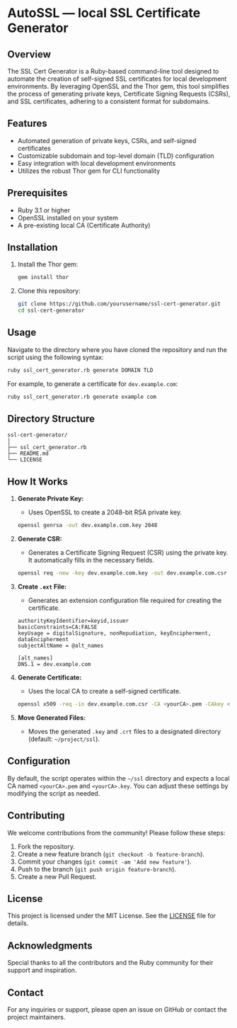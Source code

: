 # AutoSSL — local SSL Certificate Generator

## Overview

The SSL Cert Generator is a Ruby-based command-line tool designed to automate the creation of self-signed SSL certificates for local development environments. By leveraging OpenSSL and the Thor gem, this tool simplifies the process of generating private keys, Certificate Signing Requests (CSRs), and SSL certificates, adhering to a consistent format for subdomains.

## Features

- Automated generation of private keys, CSRs, and self-signed certificates
- Customizable subdomain and top-level domain (TLD) configuration
- Easy integration with local development environments
- Utilizes the robust Thor gem for CLI functionality

## Prerequisites

- Ruby 3.1 or higher
- OpenSSL installed on your system
- A pre-existing local CA (Certificate Authority)

## Installation

1. Install the Thor gem:
    ```bash
    gem install thor
    ```

2. Clone this repository:
    ```bash
    git clone https://github.com/yourusername/ssl-cert-generator.git
    cd ssl-cert-generator
    ```

## Usage

Navigate to the directory where you have cloned the repository and run the script using the following syntax:

```bash
ruby ssl_cert_generator.rb generate DOMAIN TLD
```

For example, to generate a certificate for `dev.example.com`:

```bash
ruby ssl_cert_generator.rb generate example com
```

## Directory Structure

```
ssl-cert-generator/
│
├── ssl_cert_generator.rb
├── README.md
└── LICENSE
```

## How It Works

1. **Generate Private Key:**
    - Uses OpenSSL to create a 2048-bit RSA private key.
    ```bash
    openssl genrsa -out dev.example.com.key 2048
    ```

2. **Generate CSR:**
    - Generates a Certificate Signing Request (CSR) using the private key. It automatically fills in the necessary fields.
    ```bash
    openssl req -new -key dev.example.com.key -out dev.example.com.csr -subj '/CN=dev.example.com/emailAddress=example@example.com'
    ```

3. **Create `.ext` File:**
    - Generates an extension configuration file required for creating the certificate.
    ```text
    authorityKeyIdentifier=keyid,issuer
    basicConstraints=CA:FALSE
    keyUsage = digitalSignature, nonRepudiation, keyEncipherment, dataEncipherment
    subjectAltName = @alt_names

    [alt_names]
    DNS.1 = dev.example.com
    ```

4. **Generate Certificate:**
    - Uses the local CA to create a self-signed certificate.
    ```bash
    openssl x509 -req -in dev.example.com.csr -CA <yourCA>.pem -CAkey <yourCA>.key -CAcreateserial -out dev.example.com.crt -days 825 -sha256 -extfile dev.example.com.ext
    ```

5. **Move Generated Files:**
    - Moves the generated `.key` and `.crt` files to a designated directory (default: `~/project/ssl`).

## Configuration

By default, the script operates within the `~/ssl` directory and expects a local CA named `<yourCA>.pem` and `<yourCA>.key`. You can adjust these settings by modifying the script as needed.

## Contributing

We welcome contributions from the community! Please follow these steps:

1. Fork the repository.
2. Create a new feature branch (`git checkout -b feature-branch`).
3. Commit your changes (`git commit -am 'Add new feature'`).
4. Push to the branch (`git push origin feature-branch`).
5. Create a new Pull Request.

## License

This project is licensed under the MIT License. See the [LICENSE](LICENSE) file for details.

## Acknowledgments

Special thanks to all the contributors and the Ruby community for their support and inspiration.

## Contact

For any inquiries or support, please open an issue on GitHub or contact the project maintainers.
